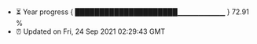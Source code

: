 - ⏳ Year progress { █████████████████████▁▁▁▁▁▁▁▁▁ } 72.91 %
- ⏰ Updated on Fri, 24 Sep 2021 02:29:43 GMT

